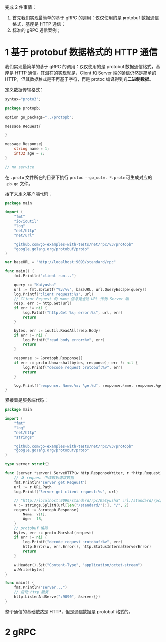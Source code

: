 

完成 2 件事情：


1. 首先我们实现最简单的基于 gRPC 的调用：仅仅使用的是 protobuf 数据通信格式，基座是 HTTP 通信；
2. 标准的 gRPC 通信案例；

# 1 基于 protobuf 数据格式的 HTTP 通信

我们实现最简单的基于 gRPC 的调用：仅仅使用的是 protobuf 数据通信格式，基座是 HTTP 通信。其潜在的实现就是，Client 和 Server 端的通信仍然是简单的 HTTP，但其数据格式是不再基于字符，而是 protoc 编译得到的**二进制数据**。

定义数据传输格式：

~~~go
syntax="proto3";

package protopb;

option go_package="../protopb";

message Request{
    
}

message Response{
    string name = 1;
    int32 age = 2;
}

// no service
~~~

在 `.proto` 文件所在的目录下执行 `protoc --go_out=. *.proto` 可生成对应的 `.pb.go` 文件。

接下来定义客户端代码：

~~~go
package main

import (
	"fmt"
	"io/ioutil"
	"log"
	"net/http"
	"net/url"

	"github.com/go-examples-with-tests/net/rpc/v3/protopb"
	"google.golang.org/protobuf/proto"
)

var baseURL = "http://localhost:9090/standard/rpc"

func main() {
	fmt.Println("client run...")

	query := "Katyusha"
	url := fmt.Sprintf("%v/%v", baseURL, url.QueryEscape(query))
	log.Printf("client request:%s", url)
	// Client Request 的 name 信息是通过 URL 传到 Server 端
	resp, err := http.Get(url)
	if err != nil {
		log.Fatalf("http.Get %s; error:%s", url, err)
		return
	}

	bytes, err := ioutil.ReadAll(resp.Body)
	if err != nil {
		log.Printf("read body error:%v", err)
		return
	}

	response := &protopb.Response{}
	if err := proto.Unmarshal(bytes, response); err != nil {
		log.Printf("decode request protobuf:%v", err)
		return
	}

	log.Printf("response: Name:%s; Age:%d", response.Name, response.Age)
}
~~~

紧接着是服务端代码：

~~~go
package main

import (
	"fmt"
	"log"
	"net/http"
	"strings"

	"github.com/go-examples-with-tests/net/rpc/v3/protopb"
	"google.golang.org/protobuf/proto"
)

type server struct{}

func (server *server) ServeHTTP(w http.ResponseWriter, r *http.Request) {
	// 从 request 中读取到请求数据
	fmt.Println("server get Reqeust")
	url := r.URL.Path
	log.Printf("Server get client request:%s", url)

    // "http://localhost:9090/standard/rpc/Katyusha" url:/standard/rpc/Katyusha
	v := strings.SplitN(url[len("/standard/"):], "/", 2)
	request := &protopb.Response{
		Name: v[1],
		Age:  18,
	}
    // protobuf 编码
	bytes, err := proto.Marshal(request)
	if err != nil {
		log.Printf("decode request protobuf:%v", err)
		http.Error(w, err.Error(), http.StatusInternalServerError)
		return
	}

	w.Header().Set("Content-Type", "application/octet-stream")
	w.Write(bytes)
}

func main() {
	fmt.Println("server...")
	// 启动 http 服务
	http.ListenAndServe(":9090", &server{})
}
~~~

整个通信的基础依然是 HTTP，但是通信数据是 protobuf 格式的。

# 2 gRPC


